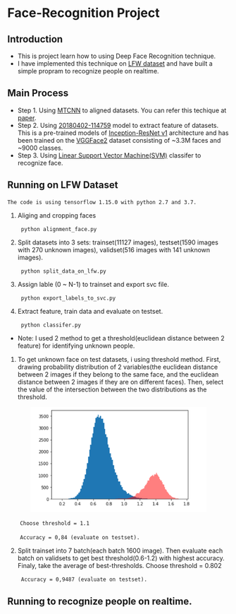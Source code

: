 # Face-Recognition Project
## Introduction
* This is project learn how to using Deep Face Recognition technique.
* I have implemented this technique on [LFW dataset](http://vis-www.cs.umass.edu/lfw/) and have built a simple propram to recognize people on realtime.

## Main Process
* Step 1. Using [MTCNN](https://github.com/TruongLVN/Face-Recognition/tree/master/model/mtcnn) to aligned datasets. You can refer this techique at [paper](https://kpzhang93.github.io/MTCNN_face_detection_alignment/index.html).
* Step 2. Using [20180402-114759](https://drive.google.com/file/d/1EXPBSXwTaqrSC0OhUdXNmKSh9qJUQ55-/view) model to extract feature of datasets. This is a pre-trained models of [Inception-ResNet v1](https://arxiv.org/pdf/1602.07261v1.pdf) architecture and has been trained on the [VGGFace2](https://www.robots.ox.ac.uk/~vgg/data/vgg_face2/) dataset consisting of ~3.3M faces and ~9000 classes.
* Step 3. Using [Linear Support Vector Machine(SVM)](https://scikit-learn.org/stable/modules/generated/sklearn.svm.SVC.html) classifer to recognize face.

## Running on LFW Dataset
	The code is using tensorflow 1.15.0 with python 2.7 and 3.7.
1. Aliging and cropping faces

		python alignment_face.py

2. Split datasets into 3 sets: trainset(11127 images), testset(1590 images with 270 unknown images), validset(516 images with 141 unknown images).

		python split_data_on_lfw.py

3. Assign lable (0 ~ N-1) to trainset and export svc file.

		python export_labels_to_svc.py

4. Extract feature, train data and evaluate on testset.

		python classifer.py

* Note: I used 2 method to get a threshold(euclidean distance between 2 feature) for identifying unknown people.

1. To get unknown face on test datasets, i using threshold method. First, drawing probability distribution of 2 variables(the euclidean distance between 2 images if they belong to the same face, and the euclidean distance between 2 images if they are on different faces). Then, select the value of the intersection between the two distributions as the threshold.

<p align="center">
  <img src="https://github.com/TruongLVN/Face-Recognition/blob/master/model/thresh.png" width="400" alt="accessibility text">
</p>

		Choose threshold = 1.1

		Accuracy = 0,84 (evaluate on testset).

2. Split trainset into 7 batch(each batch 1600 image). Then evaluate each batch on validsets to get best threshold(0.6-1.2) with highest accuracy. Finaly, take the average of best-thresholds. Choose threshold = 0.802

		Accuracy = 0,9487 (evaluate on testset).

## Running to recognize people on realtime.

